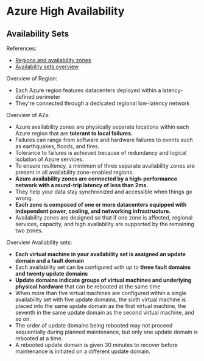 # Azure High Availability

## Availability Sets

References:

- [Regions and availability zones](https://docs.microsoft.com/en-us/azure/availability-zones/az-overview)
- [Availability sets overview](https://docs.microsoft.com/en-us/azure/virtual-machines/availability-set-overview)

Overview of Region:

- Each Azure region features datacenters deployed within a latency-defined perimeter
- They're connected through a dedicated regional low-latency network

Overview of AZs:

- Azure availability zones are physically separate locations within each Azure region that are **tolerant to local failures.**
- Failures can range from software and hardware failures to events such as earthquakes, floods, and fires.
- Tolerance to failures is achieved because of redundancy and logical isolation of Azure services.
- To ensure resiliency, a minimum of three separate availability zones are present in all availability zone-enabled regions.
- **Azure availability zones are connected by a high-performance network with a round-trip latency of less than 2ms.**
- They help your data stay synchronized and accessible when things go wrong.
- **Each zone is composed of one or more datacenters equipped with independent power, cooling, and networking infrastructure.**
- Availability zones are designed so that if one zone is affected, regional services, capacity, and high availability are supported by the remaining two zones.

Overview Availability sets:

- **Each virtual machine in your availability set is assigned an update domain and a fault domain**
- Each availability set can be configured with up to **three fault domains and twenty update domains**
- **Update domains indicate groups of virtual machines and underlying physical hardware** that can be rebooted at the same time
- When more than five virtual machines are configured within a single availability set with five update domains, the sixth virtual machine is placed into the same update domain as the first virtual machine, the seventh in the same update domain as the second virtual machine, and so on.
- The order of update domains being rebooted may not proceed sequentially during planned maintenance, but only one update domain is rebooted at a time.
- A rebooted update domain is given 30 minutes to recover before maintenance is initiated on a different update domain.
